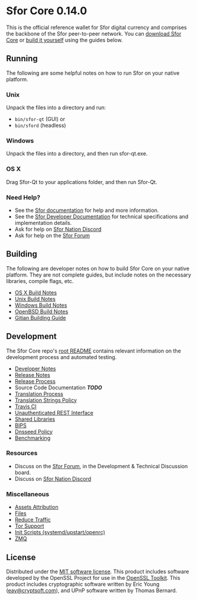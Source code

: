 Sfor Core 0.14.0
=====================

This is the official reference wallet for Sfor digital currency and comprises the backbone of the Sfor peer-to-peer network. You can [download Sfor Core](https://www.sfor.org/downloads/) or [build it yourself](#building) using the guides below.

Running
---------------------
The following are some helpful notes on how to run Sfor on your native platform.

### Unix

Unpack the files into a directory and run:

- `bin/sfor-qt` (GUI) or
- `bin/sford` (headless)

### Windows

Unpack the files into a directory, and then run sfor-qt.exe.

### OS X

Drag Sfor-Qt to your applications folder, and then run Sfor-Qt.

### Need Help?

* See the [Sfor documentation](https://docs.sfor.org)
for help and more information.
* See the [Sfor Developer Documentation](https://sfor-docs.github.io/) 
for technical specifications and implementation details.
* Ask for help on [Sfor Nation Discord](http://sforchat.org)
* Ask for help on the [Sfor Forum](https://sfor.org/forum)

Building
---------------------
The following are developer notes on how to build Sfor Core on your native platform. They are not complete guides, but include notes on the necessary libraries, compile flags, etc.

- [OS X Build Notes](build-osx.md)
- [Unix Build Notes](build-unix.md)
- [Windows Build Notes](build-windows.md)
- [OpenBSD Build Notes](build-openbsd.md)
- [Gitian Building Guide](gitian-building.md)

Development
---------------------
The Sfor Core repo's [root README](/README.md) contains relevant information on the development process and automated testing.

- [Developer Notes](developer-notes.md)
- [Release Notes](release-notes.md)
- [Release Process](release-process.md)
- Source Code Documentation ***TODO***
- [Translation Process](translation_process.md)
- [Translation Strings Policy](translation_strings_policy.md)
- [Travis CI](travis-ci.md)
- [Unauthenticated REST Interface](REST-interface.md)
- [Shared Libraries](shared-libraries.md)
- [BIPS](bips.md)
- [Dnsseed Policy](dnsseed-policy.md)
- [Benchmarking](benchmarking.md)

### Resources
* Discuss on the [Sfor Forum](https://sfor.org/forum), in the Development & Technical Discussion board.
* Discuss on [Sfor Nation Discord](http://sforchat.org)

### Miscellaneous
- [Assets Attribution](assets-attribution.md)
- [Files](files.md)
- [Reduce Traffic](reduce-traffic.md)
- [Tor Support](tor.md)
- [Init Scripts (systemd/upstart/openrc)](init.md)
- [ZMQ](zmq.md)

License
---------------------
Distributed under the [MIT software license](/COPYING).
This product includes software developed by the OpenSSL Project for use in the [OpenSSL Toolkit](https://www.openssl.org/). This product includes
cryptographic software written by Eric Young ([eay@cryptsoft.com](mailto:eay@cryptsoft.com)), and UPnP software written by Thomas Bernard.
